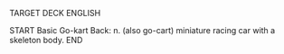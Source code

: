 TARGET DECK
ENGLISH

START
Basic
Go-kart
Back: n. (also go-cart) miniature racing car with a skeleton body.
END
